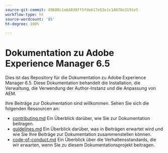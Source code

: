 ```yaml
---
source-git-commit: 49688c1e64038ff5fde617e52e1c14878e3191e5
workflow-type: ht
source-wordcount: '85'
ht-degree: 100%

---
```

# Dokumentation zu Adobe Experience Manager 6.5

Dies ist das Repository für die Dokumentation zu Adobe Experience Manager 6.5. Diese Dokumentation behandelt die Installation, die Verwaltung, die Verwendung der Author-Instanz und die Anpassung von AEM.

Ihre Beiträge zur Dokumentation sind willkommen. Sehen Sie sich die folgenden Ressourcen an:

* [contributing.md](contributing.md) Ein Überblick darüber, wie Sie zur Dokumentation beitragen.
* [guidelines.md](guidelines.md) Ein Überblick darüber, was in Beiträgen erwartet wird und wie Sie Ihre Beiträge zur Dokumentation zusammenstellen können.
* [code-of-conduct.md](code-of-conduct.md) Ein Überblick über die Verhaltensstandards, die wir erwarten, wenn Sie zu diesem Dokumentationsprojekt beitragen.
